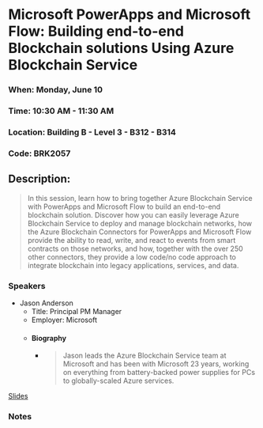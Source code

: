 # Microsoft PowerApps and Microsoft Flow: Building end-to-end Blockchain solutions Using Azure Blockchain Service
### When:	Monday, June 10
### Time:	10:30 AM - 11:30 AM
### Location:	Building B - Level 3 - B312 - B314
### Code:	BRK2057

## Description:
> In this session, learn how to bring together Azure Blockchain Service with PowerApps and Microsoft Flow to build an end-to-end blockchain solution. Discover how you can easily leverage Azure Blockchain Service to deploy and manage blockchain networks, how the Azure Blockchain Connectors for PowerApps and Microsoft Flow provide the ability to read, write, and react to events from smart contracts on those networks, and how, together with the over 250 other connectors, they provide a low code/no code approach to integrate blockchain into legacy applications, services, and data.

### Speakers
* Jason Anderson
  * Title: Principal PM Manager
  * Employer: Microsoft
  * #### Biography
    * > Jason leads the Azure Blockchain Service team at Microsoft and has been with Microsoft 23 years, working on everything from battery-backed power supplies for PCs to globally-scaled Azure services.



[Slides](https://google.com)


### Notes

